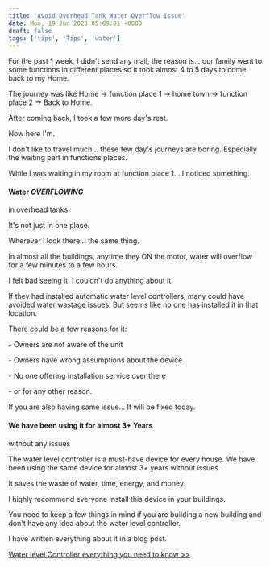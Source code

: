 ```yaml
---
title: 'Avoid Overhead Tank Water Overflow Issue'
date: Mon, 19 Jun 2023 05:09:01 +0000
draft: false
tags: ['tips', 'Tips', 'water']
---
```


For the past 1 week, I didn't send any mail, the reason is… our family went to some functions in different places so it took almost 4 to 5 days to come back to my Home.

The journey was like Home -> function place 1 -> home town -> function place 2 -> Back to Home.

After coming back, I took a few more day's rest.

Now here I'm.

I don't like to travel much… these few day's journeys are boring. Especially the waiting part in functions places.

While I was waiting in my room at function place 1… I noticed something.

#### Water _OVERFLOWING_  
in overhead tanks

It's not just in one place.

Wherever I look there… the same thing.

In almost all the buildings, anytime they ON the motor, water will overflow for a few minutes to a few hours.

I felt bad seeing it. I couldn't do anything about it.

If they had installed automatic water level controllers, many could have avoided water wastage issues. But seems like no one has installed it in that location.

There could be a few reasons for it:

\- Owners are not aware of the unit

\- Owners have wrong assumptions about the device

\- No one offering installation service over there

\- or for any other reason.

If you are also having same issue... It will be fixed today.

#### We have been using it for almost 3+ Years  
without any issues

The water level controller is a must-have device for every house. We have been using the same device for almost 3+ years without issues.

It saves the waste of water, time, energy, and money.

I highly recommend everyone install this device in your buildings.

You need to keep a few things in mind if you are building a new building and don't have any idea about the water level controller.

I have written everything about it in a blog post.

[Water level Controller everything you need to know >>](https://houseconstructionguide.com/water-level-controller-guide/)